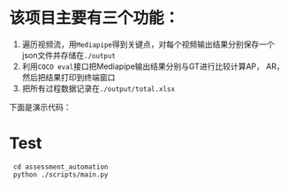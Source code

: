 # 该项目主要有三个功能：
1. 遍历视频流，用```Mediapipe```得到关键点，对每个视频输出结果分别保存一个json文件并存储在```./output```
2. 利用```COCO eval```接口把Mediapipe输出结果分别与GT进行比较计算AP， AR，然后把结果打印到终端窗口
3. 把所有过程数据记录在```./output/total.xlsx```

下面是演示代码：

# **Test**
```
 cd assessment_automation
 python ./scripts/main.py
```
